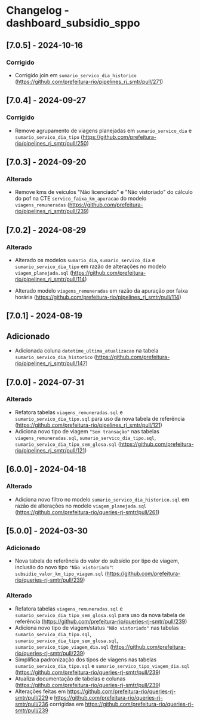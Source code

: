 # Changelog - dashboard_subsidio_sppo

## [7.0.5] - 2024-10-16

### Corrigido

- Corrigido join em `sumario_servico_dia_historico` (https://github.com/prefeitura-rio/pipelines_rj_smtr/pull/271)

## [7.0.4] - 2024-09-27

### Corrigido

- Remove agrupamento de viagens planejadas em `sumario_servico_dia` e `sumario_servico_dia_tipo` (https://github.com/prefeitura-rio/pipelines_rj_smtr/pull/250)

## [7.0.3] - 2024-09-20

### Alterado

- Remove kms de veículos "Não licenciado" e "Não vistoriado" do cálculo do pof na CTE `servico_faixa_km_apuracao` do modelo `viagens_remuneradas` (https://github.com/prefeitura-rio/pipelines_rj_smtr/pull/239)

## [7.0.2] - 2024-08-29

### Alterado

- Alterado os modelos `sumario_dia`, `sumario_servico_dia` e `sumario_servico_dia_tipo` em razão de alterações no modelo `viagem_planejada.sql` (https://github.com/prefeitura-rio/pipelines_rj_smtr/pull/114)

- Alterado modelo `viagens_remuneradas` em razão da apuração por faixa horária (https://github.com/prefeitura-rio/pipelines_rj_smtr/pull/114)

## [7.0.1] - 2024-08-19

## Adicionado

- Adicionada coluna `datetime_ultima_atualizacao` na tabela `sumario_servico_dia_historico` (https://github.com/prefeitura-rio/pipelines_rj_smtr/pull/147)

## [7.0.0] - 2024-07-31

### Alterado

- Refatora tabelas `viagens_remuneradas.sql` e
  `sumario_servico_dia_tipo.sql` para uso da nova tabela de
  referência (https://github.com/prefeitura-rio/pipelines_rj_smtr/pull/121)
- Adiciona novo tipo de viagem `"Sem transação"` nas tabelas
  `viagens_remuneradas.sql`,
  `sumario_servico_dia_tipo.sql`,
  `sumario_servico_dia_tipo_sem_glosa.sql` (https://github.com/prefeitura-rio/pipelines_rj_smtr/pull/121)

## [6.0.0] - 2024-04-18

### Alterado

- Adiciona novo filtro no modelo `sumario_servico_dia_historico.sql` em razão de alterações no modelo `viagem_planejada.sql` (https://github.com/prefeitura-rio/queries-rj-smtr/pull/261)

## [5.0.0] - 2024-03-30

### Adicionado

- Nova tabela de referência do valor do subsídio por tipo de viagem,
  inclusão do novo tipo `"Não vistoriado"`:
  `subsidio_valor_km_tipo_viagem.sql` (https://github.com/prefeitura-rio/queries-rj-smtr/pull/239)

### Alterado

- Refatora tabelas `viagens_remuneradas.sql` e
  `sumario_servico_dia_tipo_sem_glosa.sql` para uso da nova tabela de
  referência (https://github.com/prefeitura-rio/queries-rj-smtr/pull/239)
- Adiciona novo tipo de viagem/status `"Não vistoriado"` nas tabelas
  `sumario_servico_dia_tipo.sql`,
  `sumario_servico_dia_tipo_sem_glosa.sql`,
  `sumario_servico_tipo_viagem_dia.sql` (https://github.com/prefeitura-rio/queries-rj-smtr/pull/239)
- Simplifica padronização dos tipos de viagens nas tabelas
  `sumario_servico_dia_tipo.sql` e `sumario_servico_tipo_viagem_dia.sql` (https://github.com/prefeitura-rio/queries-rj-smtr/pull/239)
- Atualiza documentação de tabelas e colunas (https://github.com/prefeitura-rio/queries-rj-smtr/pull/239)
- Alterações feitas em https://github.com/prefeitura-rio/queries-rj-smtr/pull/229 e https://github.com/prefeitura-rio/queries-rj-smtr/pull/236 corrigidas em https://github.com/prefeitura-rio/queries-rj-smtr/pull/239
